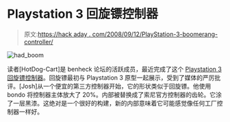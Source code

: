 # Playstation 3 回旋镖控制器

> 原文:[https://hack aday . com/2008/09/12/PlayStation-3-boomerang-controller/](https://hackaday.com/2008/09/12/playstation-3-boomerang-controller/)

![](../Images/fa123dabe31a1c79396d6a34aa2711f3.png "had_boom")

读者[HotDog-Cart]是 benheck 论坛的活跃成员，最近完成了这个 [Playstation 3 回旋镖控制器](http://forums.benheck.com/viewtopic.php?t=26054)。回旋镖最初与 Playstation 3 原型一起展示，受到了媒体的严厉批评。[Josh]从一个便宜的第三方控制器开始，它的形状类似于回旋镖。他使用 bondo 将控制器主体放大了 20%。内部被替换成了索尼官方控制器的齿轮。它涂了一层黑漆。这绝对是一个很好的构建，新的内部意味着它可能感觉像任何工厂控制器一样好。
